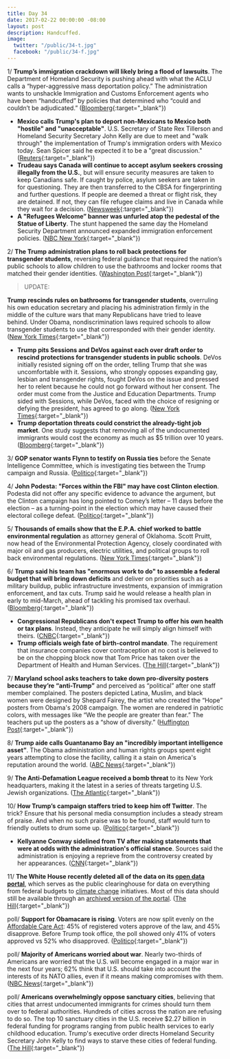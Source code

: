 ```yaml
---
title: Day 34
date: 2017-02-22 00:00:00 -08:00
layout: post
description: Handcuffed.
image:
  twitter: "/public/34-t.jpg"
  facebook: "/public/34-f.jpg"
---
```


1/ **Trump’s immigration crackdown will likely bring a flood of lawsuits**. The Department of Homeland Security is pushing ahead with what the ACLU calls a “hyper-aggressive mass deportation policy.” The administration wants to unshackle Immigration and Customs Enforcement agents who have been “handcuffed” by policies that determined who “could and couldn’t be adjudicated.” ([Bloomberg](https://www.bloomberg.com/politics/articles/2017-02-22/trump-s-immigration-crackdown-likely-to-bring-lawsuit-flood){:target="_blank"})

* **Mexico calls Trump's plan to deport non-Mexicans to Mexico both "hostile" and "unacceptable"**. U.S. Secretary of State Rex Tillerson and Homeland Security Secretary John Kelly are due to meet and "walk through" the implementation of Trump's immigration orders with Mexico today. Sean Spicer said he expected it to be a "great discussion." ([Reuters](http://www.reuters.com/article/us-usa-mexico-idUSKBN16127O){:target="_blank"})
* **Trudeau says Canada will continue to accept asylum seekers crossing illegally from the U.S.**, but will ensure security measures are taken to keep Canadians safe. If caught by police, asylum seekers are taken in for questioning. They are then transferred to the CBSA for fingerprinting and further questions. If people are deemed a threat or flight risk, they are detained. If not, they can file refugee claims and live in Canada while they wait for a decision. ([Newsweek](http://www.newsweek.com/justin-trudeau-canada-immigration-border-border-crossing-559340){:target="_blank"})
* **A "Refugees Welcome” banner was unfurled atop the pedestal of the Statue of Liberty**. The stunt happened the same day the Homeland Security Department announced expanded immigration enforcement policies. ([NBC New York](http://www.nbcnewyork.com/news/local/Refugees-Welcome-Banner-Unfurled-Statue-of-Liberty-414405873.html){:target="_blank"})

2/ **The Trump administration plans to roll back protections for transgender students**, reversing federal guidance that required the nation’s public schools to allow children to use the bathrooms and locker rooms that matched their gender identities. ([Washington Post](https://www.washingtonpost.com/local/education/trump-administration-poised-to-change-transgender-student-bathroom-guidelines/2017/02/21/cd690204-f7bf-11e6-9845-576c69081518_story.html){:target="_blank"})

> UPDATE:
>
**Trump rescinds rules on bathrooms for transgender students**, overruling his own education secretary and placing his administration firmly in the middle of the culture wars that many Republicans have tried to leave behind. Under Obama, nondiscrimination laws required schools to allow transgender students to use that corresponded with their gender identity. ([New York Times](https://www.nytimes.com/2017/02/22/us/politics/devos-sessions-transgender-students-rights.html){:target="_blank"})
>

* **Trump pits Sessions and DeVos against each over draft order to rescind protections for transgender students in public schools**. DeVos initially resisted signing off on the order, telling Trump that she was uncomfortable with it. Sessions, who strongly opposes expanding gay, lesbian and transgender rights, fought DeVos on the issue and pressed her to relent because he could not go forward without her consent. The order must come from the Justice and Education Departments. Trump sided with Sessions, while DeVos, faced with the choice of resigning or defying the president, has agreed to go along. ([New York Times](https://www.nytimes.com/2017/02/22/us/politics/devos-sessions-transgender-students-rights.html){:target="_blank"})
* **Trump deportation threats could constrict the already-tight job market**. One study suggests that removing all of the undocumented immigrants would cost the economy as much as $5 trillion over 10 years. ([Bloomberg](https://www.bloomberg.com/politics/articles/2017-02-22/trump-deportation-threats-to-constrict-already-tight-job-market){:target="_blank"})

3/ **GOP senator wants Flynn to testify on Russia ties** before the Senate Intelligence Committee, which is investigating ties between the Trump campaign and Russia. ([Politico](http://www.politico.com/story/2017/02/mike-flynn-russia-ties-investigation-235272){:target="_blank"})

4/ **John Podesta: "Forces within the FBI" may have cost Clinton election**. Podesta did not offer any specific evidence to advance the argument, but the Clinton campaign has long pointed to Comey’s letter – 11 days before the election – as a turning-point in the election which may have caused their electoral college defeat. ([Politico](http://www.politico.com/story/2017/02/john-podesta-fbi-clinton-election-trump-235229){:target="_blank"})

5/ **Thousands of emails show that the E.P.A. chief worked to battle environmental regulation** as attorney general of Oklahoma. Scott Pruitt, now head of the Environmental Protection Agency, closely coordinated with major oil and gas producers, electric utilities, and political groups to roll back environmental regulations. ([New York Times](https://www.nytimes.com/2017/02/22/us/politics/scott-pruitt-environmental-protection-agency.html){:target="_blank"})

6/ **Trump said his team has "enormous work to do" to assemble a federal budget that will bring down deficits** and deliver on priorities such as a military buildup, public infrastructure investments, expansion of immigration enforcement, and tax cuts. Trump said he would release a health plan in early to mid-March, ahead of tackling his promised tax overhaul. ([Bloomberg](https://www.bloomberg.com/politics/articles/2017-02-22/trump-says-enormous-work-ahead-on-budget-to-deliver-priorities){:target="_blank"})

* **Congressional Republicans don't expect Trump to offer his own health or tax plans**. Instead, they anticipate he will simply align himself with theirs. ([CNBC](http://www.cnbc.com/2017/02/22/congressional-republicans-dont-expect-trump-to-offer-his-own-health-or-tax-plans.html){:target="_blank"})
* **Trump officials weigh fate of birth-control mandate**. The requirement that insurance companies cover contraception at no cost is believed to be on the chopping block now that Tom Price has taken over the Department of Health and Human Services. ([The Hill](http://thehill.com/policy/healthcare/320166-trump-officials-weigh-fate-of-birth-control-mandate){:target="_blank"})

7/ **Maryland school asks teachers to take down pro-diversity posters because they’re “anti-Trump”** and perceived as “political” after one staff member complained. The posters depicted Latina, Muslim, and black women were designed by Shepard Fairey, the artist who created the “Hope” posters from Obama's 2008 campaign. The women are rendered in patriotic colors, with messages like “We the people are greater than fear.” The teachers put up the posters as a “show of diversity.” ([Huffington Post](http://www.huffingtonpost.com/entry/school-pro-diversity-posters-trump_us_58ac87b9e4b0e784faa21446){:target="_blank"})

8/ **Trump aide calls Guantanamo Bay an "incredibly important intelligence asset”**. The Obama administration and human rights groups spent eight years attempting to close the facility, calling it a stain on America's reputation around the world. ([ABC News](http://abcnews.go.com/Politics/top-trump-aide-calls-guantanamo-bay-incredibly-important/story?id=45655026){:target="_blank"})

9/ **The Anti-Defamation League received a bomb threat** to its New York headquarters, making it the latest in a series of threats targeting U.S. Jewish organizations. ([The Atlantic](http://www.theatlantic.com/liveblogs/2017/02/news-today/517437/14802/){:target="_blank"})

10/ **How Trump’s campaign staffers tried to keep him off Twitter**. The trick? Ensure that his personal media consumption includes a steady stream of praise. And when no such praise was to be found, staff would turn to friendly outlets to drum some up. ([Politico](http://www.politico.com/story/2017/02/trump-twitter-staffer-235263){:target="_blank"})

* **Kellyanne Conway sidelined from TV after making statements that were at odds with the administration's official stance**. Sources said the administration is enjoying a reprieve from the controversy created by her appearances. ([CNN](http://money.cnn.com/2017/02/22/media/kellyanne-conway-sidelined-from-tv/){:target="_blank"})

11/ **The White House recently deleted all of the data on its [open data portal](https://open.whitehouse.gov/)**, which serves as the public clearinghouse for data on everything from federal budgets to <a href="{{ site.baseurl }}/trump-epa/">climate change</a> initiatives. Most of this data should still be available through an [archived version of the portal](https://open.obamawhitehouse.archives.gov/). ([The Hill](http://thehill.com/blogs/pundits-blog/technology/320511-why-is-federal-government-data-disappearing){:target="_blank"})

poll/ **Support for Obamacare is rising**. Voters are now split evenly on the <a href="{{ site.baseurl }}/trump-health-care/">Affordable Care Act</a>: 45% of registered voters approve of the law, and 45% disapprove. Before Trump took office, the poll showed only 41% of voters approved vs 52% who disapproved. ([Politico](http://www.politico.com/story/2017/02/obamacare-repeal-replace-poll-235245){:target="_blank"})

poll/ **Majority of Americans worried about war**. Nearly two-thirds of Americans are worried that the U.S. will become engaged in a major war in the next four years; 62% think that U.S. should take into account the interests of its NATO allies, even if it means making compromises with them. ([NBC News](http://www.nbcnews.com/feature/data-points/poll-majority-americans-worried-about-war-feel-favorably-toward-nato-n723931){:target="_blank"})

poll/ **Americans overwhelmingly oppose sanctuary cities**, believing that cities that arrest undocumented immigrants for crimes should turn them over to federal authorities. Hundreds of cities across the nation are refusing to do so. The top 10 sanctuary cities in the U.S. receive $2.27 billion in federal funding for programs ranging from public health services to early childhood education. Trump's executive order directs Homeland Security Secretary John Kelly to find ways to starve these cities of federal funding. ([The Hill](http://thehill.com/homenews/administration/320487-poll-americans-overwhelmingly-oppose-sanctuary-cities){:target="_blank"})
